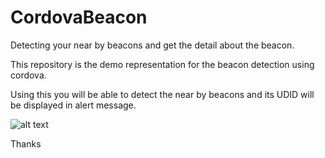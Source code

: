 # CordovaBeacon
Detecting your near by beacons and get the detail about the beacon.


This repository is the demo representation for the beacon detection using cordova.

Using this you will be able to detect the near by beacons and its UDID will be displayed in alert message.

![alt text](http://dev.acquaintsoft.com/20180725_160530.gif)

Thanks
